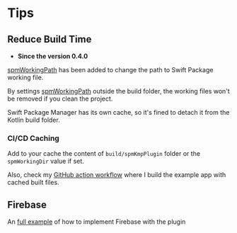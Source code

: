 # Tips

## Reduce Build Time

- **Since the version 0.4.0**

[spmWorkingPath](references/swiftPackageConfig.md#spmworkingpath) has been added to change the path to Swift Package working file.

By settings [spmWorkingPath](references/swiftPackageConfig.md#spmworkingpath) outside the build folder, the working files won't be removed if you clean the project.

Swift Package Manager has its own cache, so it's fined to detach it from the Kotlin build folder.

### CI/CD Caching

Add to your cache the content of `build/spmKmpPlugin` folder or the `spmWorkingDir` value if set.

Also, check my [GitHub action workflow](https://github.com/frankois944/spm4Kmp/blob/main/.github/workflows/pre-merge.yaml) where I build the example app with cached built files.

## Firebase

An [full example](https://github.com/frankois944/FirebaseKmpDemo) of how to implement Firebase with the plugin
